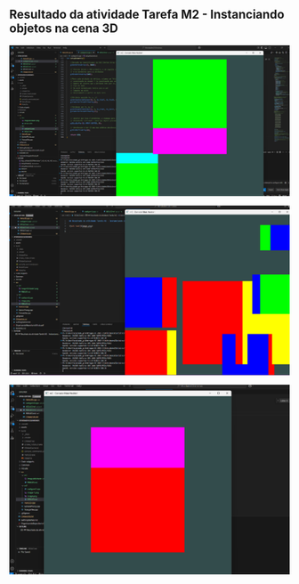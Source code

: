 ## Resultado da atividade Tarefa M2 - Instanciando objetos na cena 3D

![alt text](image.png)

![alt text](image-1.png)

![alt text](image-2.png)